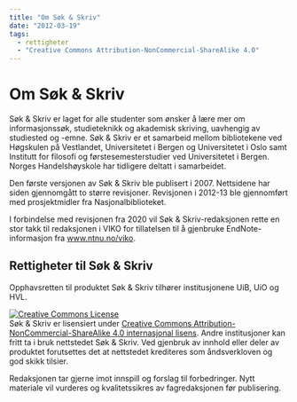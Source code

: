 ```yaml
---
title: "Om Søk & Skriv"
date: "2012-03-19"
tags: 
  - rettigheter
  - "Creative Commons Attribution-NonCommercial-ShareAlike 4.0"
---
```


# Om Søk & Skriv

Søk & Skriv er laget for alle studenter som ønsker å lære mer om informasjonssøk, studieteknikk og akademisk skriving, uavhengig av studiested og -emne. Søk & Skriv er et samarbeid mellom bibliotekene ved Høgskulen på Vestlandet, Universitetet i Bergen og Universitetet i Oslo samt Institutt for filosofi og førstesemesterstudier ved Universitetet i Bergen. Norges Handelshøyskole har tidligere deltatt i samarbeidet. 

Den første versjonen av Søk & Skriv ble publisert i 2007. Nettsidene har siden gjennomgått to større revisjoner. Revisjonen i 2012-13 ble gjennomført med prosjektmidler fra Nasjonalbiblioteket.

I forbindelse med revisjonen fra 2020 vil Søk & Skriv-redaksjonen rette en stor takk til redaksjonen i VIKO for tillatelsen til å gjenbruke EndNote-informasjon fra www.ntnu.no/viko.


## Rettigheter til Søk & Skriv

Opphavsretten til produktet Søk & Skriv tilhører institusjonene UiB, UiO og HVL.  

<a rel="license" href="https://creativecommons.org/licenses/by-nc-sa/4.0/"><img alt="Creative Commons License" style="border-width:0" src="https://i.creativecommons.org/l/by-nc-sa/4.0/88x31.png" /></a><br />Søk & Skriv er lisensiert under <a rel="license" href="https://creativecommons.org/licenses/by-nc-sa/4.0/">Creative Commons Attribution-NonCommercial-ShareAlike 4.0 internasjonal lisens</a>. Andre institusjoner kan fritt ta i bruk nettstedet Søk & Skriv. Ved gjenbruk av innhold eller deler av produktet forutsettes det at nettstedet krediteres som åndsverkloven og god skikk tilsier.

Redaksjonen tar gjerne imot innspill og forslag til forbedringer. Nytt materiale vil vurderes og kvalitetssikres av fagredaksjonen før publisering. 
